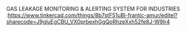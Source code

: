 GAS LEAKAGE MONITORING & ALERTING SYSTEM FOR INDUSTRIES :https://www.tinkercad.com/things/8b7stF51uBl-frantic-amur/editel?sharecode=J9gluEgCBU_VX0prbexhGgQoRhzeXxh52fe8J-W9Ir4
